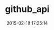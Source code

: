---
layout: post
title:  "github_api"
repo:   "peter-murach/github"
date:   2015-02-18 17:25:14
gemurl: http://peter-murach.github.io/github/
---